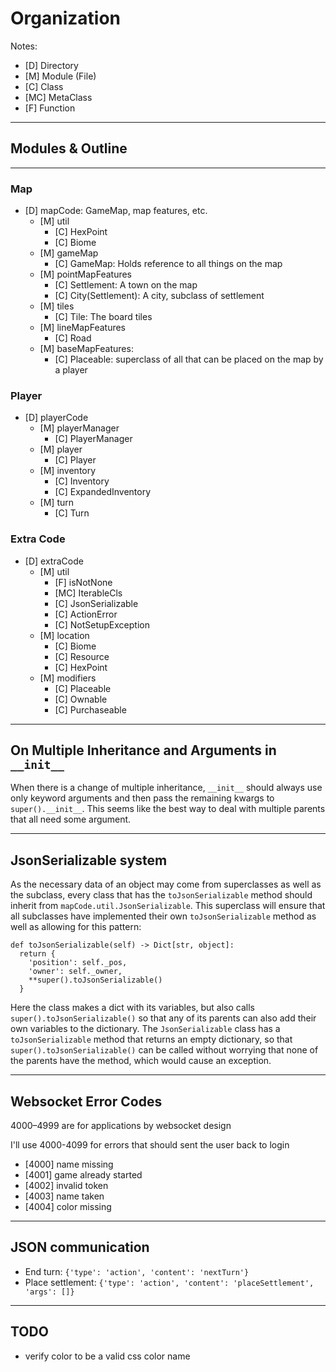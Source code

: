 
# Organization

Notes:
 - \[D\] Directory
 - \[M\] Module (File)
 - \[C\] Class
 - \[MC\] MetaClass
 - \[F\] Function
---
## Modules & Outline
---
### Map

 - \[D\] mapCode: GameMap, map features, etc.
   - \[M\] util
     - \[C\] HexPoint
     - \[C\] Biome
   - \[M\] gameMap
     - \[C\] GameMap: Holds reference to all things on the map
   - \[M\] pointMapFeatures
     - \[C\] Settlement: A town on the map
     - \[C\] City(Settlement): A city, subclass of settlement
   - \[M\] tiles
     - \[C\] Tile: The board tiles
   - \[M\] lineMapFeatures
     - \[C\] Road
   - \[M\] baseMapFeatures:
     - \[C\] Placeable: superclass of all that can be placed on the map by a player

### Player

 - \[D\] playerCode
   - \[M\] playerManager
     - \[C\] PlayerManager
   - \[M\] player
     - \[C\] Player
   - \[M\] inventory
     - \[C\] Inventory
     - \[C\] ExpandedInventory
   - \[M\] turn
     - \[C\] Turn

### Extra Code

 - \[D\] extraCode
   - \[M\] util
     - \[F\] isNotNone
     - \[MC\] IterableCls
     - \[C\] JsonSerializable
     - \[C\] ActionError
     - \[C\] NotSetupException
   - \[M\] location
     - \[C\] Biome
     - \[C\] Resource
     - \[C\] HexPoint
   - \[M\] modifiers
     - \[C\] Placeable
     - \[C\] Ownable
     - \[C\] Purchaseable
  

---
##  On Multiple Inheritance and Arguments in `__init__`

When there is a change of multiple inheritance, `__init__`
should always use only keyword arguments and then pass
the remaining kwargs to `super().__init__`. This
seems like the best way to deal with multiple parents
that all need some argument.

---
## JsonSerializable system

As the necessary data of an object may come from
superclasses as well as the subclass,
every class that has the `toJsonSerializable`
method should inherit from `mapCode.util.JsonSerializable`.
This superclass will ensure that all subclasses have
implemented their own `toJsonSerializable` method
as well as allowing for this pattern:
```
def toJsonSerializable(self) -> Dict[str, object]:
  return {
    'position': self._pos,
    'owner': self._owner,
    **super().toJsonSerializable()
  }
```
Here the class makes a dict with its variables,
but also calls `super().toJsonSerializable()`
so that any of its parents can also add their own
variables to the dictionary.
The `JsonSerializable` class has a `toJsonSerializable`
method that returns an empty dictionary, so that
`super().toJsonSerializable()` can be called without
worrying that none of the parents have the method,
which would cause an exception. 

---
## Websocket Error Codes

4000–4999 are for applications by websocket design

I'll use 4000-4099 for errors that should sent the user back to login

- [4000] name missing
- [4001] game already started
- [4002] invalid token
- [4003] name taken
- [4004] color missing

---
## JSON communication

- End turn: `{'type': 'action', 'content': 'nextTurn'}`
- Place settlement: `{'type': 'action', 'content': 'placeSettlement', 'args': []}`

---
## TODO

- verify color to be a valid css color name